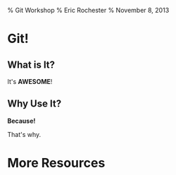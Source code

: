 % Git Workshop
% Eric Rochester
% November 8, 2013

# Git!

## What is It?

It's **AWESOME**!

## Why Use It?

**Because!**

That's why.

# More Resources

